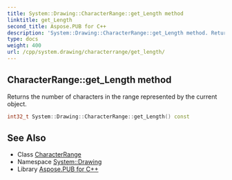 ```yaml
---
title: System::Drawing::CharacterRange::get_Length method
linktitle: get_Length
second_title: Aspose.PUB for C++
description: 'System::Drawing::CharacterRange::get_Length method. Returns the number of characters in the range represented by the current object in C++.'
type: docs
weight: 400
url: /cpp/system.drawing/characterrange/get_length/
---
```

## CharacterRange::get_Length method


Returns the number of characters in the range represented by the current object.

```cpp
int32_t System::Drawing::CharacterRange::get_Length() const
```

## See Also

* Class [CharacterRange](../)
* Namespace [System::Drawing](../../)
* Library [Aspose.PUB for C++](../../../)
